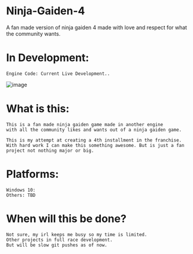 # Ninja-Gaiden-4
A fan made version of ninja gaiden 4 made with love and respect for what the community wants.

# In Development:
    Engine Code: Current Live Development..

![image](https://i.ibb.co/nbCbc0B/x360-ninja-gaiden-ii-110214.png)

# What is this:

    This is a fan made ninja gaiden game made in another engine 
    with all the community likes and wants out of a ninja gaiden game.
    
    This is my attempt at creating a 4th installment in the franchise.
    With hard work I can make this something awesome. But is just a fan
    project not nothing major or big.
    
    
# Platforms:

    Windows 10:
    Others: TBD
    
    
# When will this be done?

    Not sure, my irl keeps me busy so my time is limited.
    Other projects in full race development.
    But will be slow git pushes as of now.
